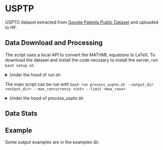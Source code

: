 # USPTP

USPTO dataset extracted from [Google Patents Public Dataset](https://cloud.google.com/blog/topics/public-datasets/google-patents-public-datasets-connecting-public-paid-and-private-patent-data) and uploaded to HF.

## Data Download and Processing

The script uses a local API to convert the MATHML equations to LaTeX. To download the dataset and install the code necssary to install the server, run `bash setup.sh`.
<details>
<summary>Under the hood of run.sh</summary>
setup.sh has 3 main steps:

1. Clones the dataset from Huggingface
2. Clone the MathML to LaTeX server
3. Compiles the TypeScript code.
</details>

The main script can be run with `bash run process_uspto.sh --output_dir <output_dir> --max_concurrency <int> --limit <max_rows>`

<details>
<summary>Under the hood of process_uspto.sh</summary>

### setup.sh has 3 main steps:

#### Usage
1. Ensure you are in the correct directory structure:
    1. The script expects to be run from the parent directory of the `uspto` directory.
    2. Inside the `uspto` directory, there should be a `mathml-to-latex` directory with the Node.js server script.

#### Running the Script:
- Make sure the script has execute permissions. If not, run:
    ```sh
    chmod +x process_uspto.sh
    ```

#### It has the following steps:
1. Checks if we are in the `uspto` directory.
2. Starts the MathML to LaTeX server.
3. Runs the Python script to process the parquet files.
4. Cleans up after the process is finished.

</details>


## Data Stats


## Example
Some output examples are in the examples dir.

